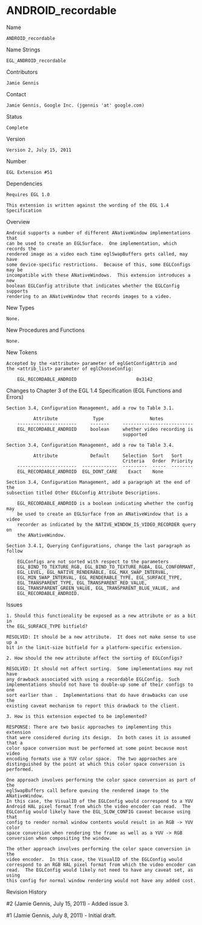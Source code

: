 # ANDROID_recordable

Name

    ANDROID_recordable

Name Strings

    EGL_ANDROID_recordable

Contributors

    Jamie Gennis

Contact

    Jamie Gennis, Google Inc. (jgennis 'at' google.com)

Status

    Complete

Version

    Version 2, July 15, 2011

Number

    EGL Extension #51

Dependencies

    Requires EGL 1.0

    This extension is written against the wording of the EGL 1.4 Specification

Overview

    Android supports a number of different ANativeWindow implementations that
    can be used to create an EGLSurface.  One implementation, which records the
    rendered image as a video each time eglSwapBuffers gets called, may have
    some device-specific restrictions.  Because of this, some EGLConfigs may be
    incompatible with these ANativeWindows.  This extension introduces a new
    boolean EGLConfig attribute that indicates whether the EGLConfig supports
    rendering to an ANativeWindow that records images to a video.

New Types

    None.

New Procedures and Functions

    None.

New Tokens

    Accepted by the <attribute> parameter of eglGetConfigAttrib and
    the <attrib_list> parameter of eglChooseConfig:

        EGL_RECORDABLE_ANDROID                      0x3142

Changes to Chapter 3 of the EGL 1.4 Specification (EGL Functions and Errors)

    Section 3.4, Configuration Management, add a row to Table 3.1.
    
              Attribute             Type                 Notes
        ----------------------     -------     --------------------------
        EGL_RECORDABLE_ANDROID     boolean     whether video recording is
                                               supported

    Section 3.4, Configuration Management, add a row to Table 3.4.

              Attribute            Default     Selection  Sort   Sort
                                               Criteria   Order  Priority
        ----------------------  -------------  ---------  -----  --------
        EGL_RECORDABLE_ANDROID  EGL_DONT_CARE    Exact    None

    Section 3.4, Configuration Management, add a paragraph at the end of the
    subsection titled Other EGLConfig Attribute Descriptions.

        EGL_RECORDABLE_ANDROID is a boolean indicating whether the config may
        be used to create an EGLSurface from an ANativeWindow that is a video
        recorder as indicated by the NATIVE_WINDOW_IS_VIDEO_RECORDER query on
        the ANativeWindow.

    Section 3.4.1, Querying Configurations, change the last paragraph as follow

        EGLConfigs are not sorted with respect to the parameters
        EGL_BIND_TO_TEXTURE_RGB, EGL_BIND_TO_TEXTURE_RGBA, EGL_CONFORMANT,
        EGL_LEVEL, EGL_NATIVE_RENDERABLE, EGL_MAX_SWAP_INTERVAL,
        EGL_MIN_SWAP_INTERVAL, EGL_RENDERABLE_TYPE, EGL_SURFACE_TYPE,
        EGL_TRANSPARENT_TYPE, EGL_TRANSPARENT_RED_VALUE,
        EGL_TRANSPARENT_GREEN_VALUE, EGL_TRANSPARENT_BLUE_VALUE, and
        EGL_RECORDABLE_ANDROID.

Issues

    1. Should this functionality be exposed as a new attribute or as a bit in
    the EGL_SURFACE_TYPE bitfield?

    RESOLVED: It should be a new attribute.  It does not make sense to use up a
    bit in the limit-size bitfield for a platform-specific extension.

    2. How should the new attribute affect the sorting of EGLConfigs?

    RESOLVED: It should not affect sorting.  Some implementations may not have
    any drawback associated with using a recordable EGLConfig.  Such
    implementations should not have to double-up some of their configs to  one
    sort earlier than .  Implementations that do have drawbacks can use the
    existing caveat mechanism to report this drawback to the client.

    3. How is this extension expected to be implemented?

    RESPONSE: There are two basic approaches to implementing this extension
    that were considered during its design.  In both cases it is assumed that a
    color space conversion must be performed at some point because most video
    encoding formats use a YUV color space.  The two approaches are
    distinguished by the point at which this color space conversion is
    performed.

    One approach involves performing the color space conversion as part of the
    eglSwapBuffers call before queuing the rendered image to the ANativeWindow.
    In this case, the VisualID of the EGLConfig would correspond to a YUV
    Android HAL pixel format from which the video encoder can read.  The
    EGLConfig would likely have the EGL_SLOW_CONFIG caveat because using that
    config to render normal window contents would result in an RGB -> YUV color
    space conversion when rendering the frame as well as a YUV -> RGB
    conversion when compositing the window.

    The other approach involves performing the color space conversion in the
    video encoder.  In this case, the VisualID of the EGLConfig would
    correspond to an RGB HAL pixel format from which the video encoder can
    read.  The EGLConfig would likely not need to have any caveat set, as using
    this config for normal window rendering would not have any added cost.

Revision History

#2 (Jamie Gennis, July 15, 2011)
    - Added issue 3.

#1 (Jamie Gennis, July 8, 2011)
    - Initial draft.
